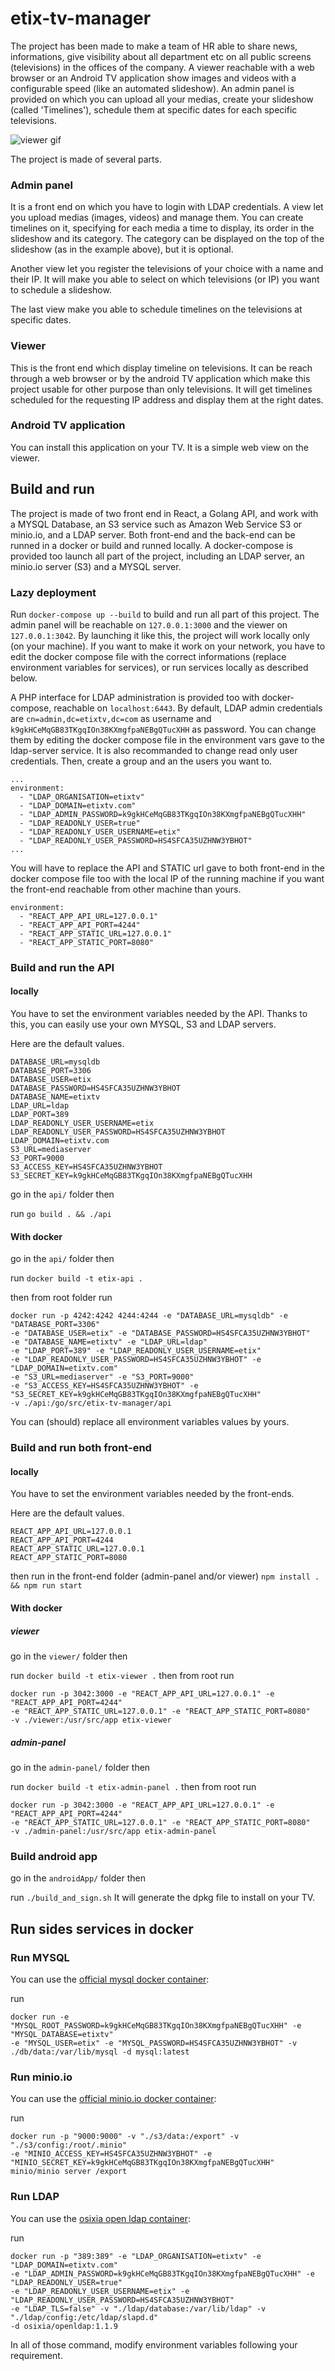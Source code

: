 # etix-tv-manager

The project has been made to make a team of HR able to share news, informations, give visibility about all department etc on all public screens (televisions) in the offices of the company. A viewer reachable with a web browser or an Android TV application show images and videos with a configurable speed (like an automated slideshow). An admin panel is provided on which you can upload all your medias, create your slideshow (called 'Timelines'), schedule them at specific dates for each specific televisions.

![viewer gif](https://github.com/felix-fabrega/etix-tv-manager/blob/develop/demo.gif)

The project is made of several parts.

### Admin panel

It is a front end on which you have to login with LDAP credentials.
A view let you upload medias (images, videos) and manage them. You can create timelines on it, specifying for each media a time to display, its order in the slideshow and its category.
The category can be displayed on the top of the slideshow (as in the example above), but it is optional.

Another view let you register the televisions of your choice with a name and their IP. It will make you able to select on which televisions (or IP) you want to schedule a slideshow.

The last view make you able to schedule timelines on the televisions at specific dates.

### Viewer

This is the front end which display timeline on televisions. It can be reach through a web browser or by the android TV application which make this project usable for other purpose than only televisions.
It will get timelines scheduled for the requesting IP address and display them at the right dates.

### Android TV application

You can install this application on your TV. It is a simple web view on the viewer.

## Build and run

The project is made of two front end in React, a Golang API, and work with a MYSQL Database, an S3 service such as Amazon Web Service S3 or minio.io, and a LDAP server.
Both front-end and the back-end can be runned in a docker or build and runned locally. A docker-compose is provided too launch all part of the project, including an LDAP server, an minio.io server (S3) and a MYSQL server.

### Lazy deployment

Run `docker-compose up --build` to build and run all part of this project.
The admin panel will be reachable on `127.0.0.1:3000` and the viewer on `127.0.0.1:3042`.
By launching it like this, the project will work locally only (on your machine).
If you want to make it work on your network, you have to edit the docker compose file with the correct informations (replace environment variables for services), or run services locally as described below.

A PHP interface for LDAP administration is provided too with docker-compose, reachable on `localhost:6443`.
By default, LDAP admin credentials are `cn=admin,dc=etixtv,dc=com` as username and `k9gkHCeMqGB83TKgqIOn38KXmgfpaNEBgQTucXHH` as password. You can change them by editing the docker compose file in the environment vars gave to the ldap-server service.
It is also recommanded to change read only user credentials. Then, create a group and an the users you want to.
```
...
environment:
  - "LDAP_ORGANISATION=etixtv"
  - "LDAP_DOMAIN=etixtv.com"
  - "LDAP_ADMIN_PASSWORD=k9gkHCeMqGB83TKgqIOn38KXmgfpaNEBgQTucXHH"
  - "LDAP_READONLY_USER=true"
  - "LDAP_READONLY_USER_USERNAME=etix"
  - "LDAP_READONLY_USER_PASSWORD=HS4SFCA35UZHNW3YBHOT"
...
```


You will have to replace the API and STATIC url gave to both front-end in the docker compose file too with the local IP of the running machine if you want the front-end reachable from other machine than yours.

```
environment:
  - "REACT_APP_API_URL=127.0.0.1"
  - "REACT_APP_API_PORT=4244"
  - "REACT_APP_STATIC_URL=127.0.0.1"
  - "REACT_APP_STATIC_PORT=8080"
```

### Build and run the API

#### locally

You have to set the environment variables needed by the API. Thanks to this, you can easily use your own MYSQL, S3 and LDAP servers.

Here are the default values.
```
DATABASE_URL=mysqldb
DATABASE_PORT=3306
DATABASE_USER=etix
DATABASE_PASSWORD=HS4SFCA35UZHNW3YBHOT
DATABASE_NAME=etixtv
LDAP_URL=ldap
LDAP_PORT=389
LDAP_READONLY_USER_USERNAME=etix
LDAP_READONLY_USER_PASSWORD=HS4SFCA35UZHNW3YBHOT
LDAP_DOMAIN=etixtv.com
S3_URL=mediaserver
S3_PORT=9000
S3_ACCESS_KEY=HS4SFCA35UZHNW3YBHOT
S3_SECRET_KEY=k9gkHCeMqGB83TKgqIOn38KXmgfpaNEBgQTucXHH
```
go in the `api/` folder then

run `go build . && ./api`

#### With docker

go in the `api/` folder then

run `docker build -t etix-api .`

then from root folder run
```
docker run -p 4242:4242 4244:4244 -e "DATABASE_URL=mysqldb" -e "DATABASE_PORT=3306"
-e "DATABASE_USER=etix" -e "DATABASE_PASSWORD=HS4SFCA35UZHNW3YBHOT"
-e "DATABASE_NAME=etixtv" -e "LDAP_URL=ldap"
-e "LDAP_PORT=389" -e "LDAP_READONLY_USER_USERNAME=etix"
-e "LDAP_READONLY_USER_PASSWORD=HS4SFCA35UZHNW3YBHOT" -e "LDAP_DOMAIN=etixtv.com"
-e "S3_URL=mediaserver" -e "S3_PORT=9000"
-e "S3_ACCESS_KEY=HS4SFCA35UZHNW3YBHOT" -e "S3_SECRET_KEY=k9gkHCeMqGB83TKgqIOn38KXmgfpaNEBgQTucXHH"
-v ./api:/go/src/etix-tv-manager/api
```

You can (should) replace all environment variables values by yours.

### Build and run both front-end

#### locally

You have to set the environment variables needed by the front-ends.

Here are the default values.
```
REACT_APP_API_URL=127.0.0.1
REACT_APP_API_PORT=4244
REACT_APP_STATIC_URL=127.0.0.1
REACT_APP_STATIC_PORT=8080
```

then run in the front-end folder (admin-panel and/or viewer) `npm install . && npm run start`

#### With docker

##### viewer

go in the `viewer/` folder then

run `docker build -t etix-viewer .`
then from root run
```
docker run -p 3042:3000 -e "REACT_APP_API_URL=127.0.0.1" -e "REACT_APP_API_PORT=4244"
-e "REACT_APP_STATIC_URL=127.0.0.1" -e "REACT_APP_STATIC_PORT=8080"
-v ./viewer:/usr/src/app etix-viewer
```

##### admin-panel

go in the `admin-panel/` folder then

run `docker build -t etix-admin-panel .`
then from root run
```
docker run -p 3042:3000 -e "REACT_APP_API_URL=127.0.0.1" -e "REACT_APP_API_PORT=4244"
-e "REACT_APP_STATIC_URL=127.0.0.1" -e "REACT_APP_STATIC_PORT=8080"
-v ./admin-panel:/usr/src/app etix-admin-panel
```


### Build android app

go in the `androidApp/` folder then

run `./build_and_sign.sh`
It will generate the dpkg file to install on your TV.

## Run sides services in docker

### Run MYSQL

You can use the [official mysql docker container](https://hub.docker.com/_/mysql/):

run
```
docker run -e "MYSQL_ROOT_PASSWORD=k9gkHCeMqGB83TKgqIOn38KXmgfpaNEBgQTucXHH" -e "MYSQL_DATABASE=etixtv"
-e "MYSQL_USER=etix" -e "MYSQL_PASSWORD=HS4SFCA35UZHNW3YBHOT" -v ./db/data:/var/lib/mysql -d mysql:latest
```

### Run minio.io

You can use the [official minio.io docker container](https://hub.docker.com/r/minio/minio/):

run
```
docker run -p "9000:9000" -v "./s3/data:/export" -v "./s3/config:/root/.minio"
-e "MINIO_ACCESS_KEY=HS4SFCA35UZHNW3YBHOT" -e "MINIO_SECRET_KEY=k9gkHCeMqGB83TKgqIOn38KXmgfpaNEBgQTucXHH"
minio/minio server /export
```

### Run LDAP

You can use the [osixia open ldap container](https://github.com/osixia/docker-openldap):

run
```
docker run -p "389:389" -e "LDAP_ORGANISATION=etixtv" -e "LDAP_DOMAIN=etixtv.com"
-e "LDAP_ADMIN_PASSWORD=k9gkHCeMqGB83TKgqIOn38KXmgfpaNEBgQTucXHH" -e "LDAP_READONLY_USER=true"
-e "LDAP_READONLY_USER_USERNAME=etix" -e "LDAP_READONLY_USER_PASSWORD=HS4SFCA35UZHNW3YBHOT"
-e "LDAP_TLS=false" -v "./ldap/database:/var/lib/ldap" -v "./ldap/config:/etc/ldap/slapd.d"
-d osixia/openldap:1.1.9
```


In all of those command, modify environment variables following your requirement.
